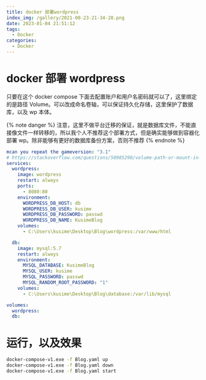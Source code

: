```yaml
---
title: docker 部署wordpress
index_img: /gallery/2021-08-23-21-34-28.png
date: 2023-01-04 21:51:12
tags:
  - Docker
categories:
  - Docker
---
```


# docker 部署 wordpress

只要在这个 docker compose 下面去配置账户和用户名密码就可以了，这里绑定的是路径 Volume。可以改成命名卷轴，可以保证持久化存储，这里保护了数据库，以及 wp 本体。

{% note danger %}
注意，这里不做平台迁移的保证，就是数据库文件，不能直接像文件一样转移的，所以我个人不推荐这个部署方式，但是确实能够做到容器化部署 wp。除非能够有更好的数据库备份方案，否则不推荐
{% endnote %}

```yml
mcan you repeat the gameversion: "3.1"
# https://stackoverflow.com/questions/50985298/volume-path-or-mount-in-windows-container
services:
  wordpress:
    image: wordpress
    restart: always
    ports:
      - 8080:80
    environment:
      WORDPRESS_DB_HOST: db
      WORDPRESS_DB_USER: kusime
      WORDPRESS_DB_PASSWORD: passwd
      WORDPRESS_DB_NAME: KusimeBlog
    volumes:
      - C:\Users\kusime\Desktop\Blog\wordpress:/var/www/html

  db:
    image: mysql:5.7
    restart: always
    environment:
      MYSQL_DATABASE: KusimeBlog
      MYSQL_USER: kusime
      MYSQL_PASSWORD: passwd
      MYSQL_RANDOM_ROOT_PASSWORD: "1"
    volumes:
      - C:\Users\kusime\Desktop\Blog\database:/var/lib/mysql

volumes:
  wordpress:
  db:
```

# 运行，以及效果

```cmd
docker-compose-v1.exe -f Blog.yaml up
docker-compose-v1.exe -f Blog.yaml down
docker-compose-v1.exe -f Blog.yaml start
```
